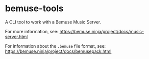 # bemuse-tools

A CLI tool to work with a Bemuse Music Server.

For more information, see: <https://bemuse.ninja/project/docs/music-server.html>

For information about the `.bemuse` file format, see:
<https://bemuse.ninja/project/docs/bemusepack.html>
